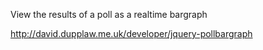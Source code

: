 
View the results of a poll as a realtime bargraph

http://david.dupplaw.me.uk/developer/jquery-pollbargraph
